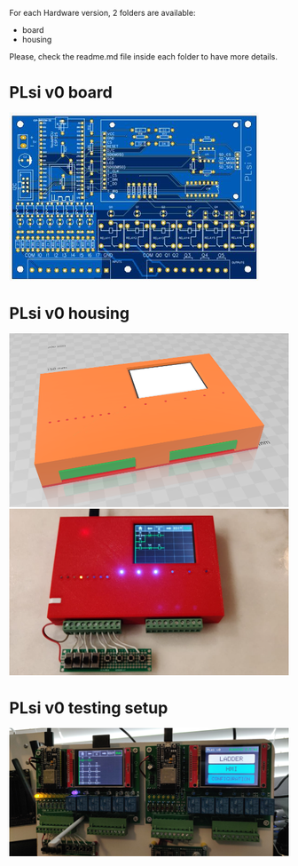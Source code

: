 For each Hardware version, 2 folders are available:

+ board
+ housing

Please, check the readme.md file inside each folder to have more details.

# PLsi v0 board

![](./v0/board/pictures/PLsi_board.JPG)

# PLsi v0 housing

![](./v0/housing/pictures/PLsi_v0-Assembly.png)
![](./v0/housing/pictures/4.png)

# PLsi v0 testing setup 

![](./v0/board/pictures/PLsi_04.jpg)
